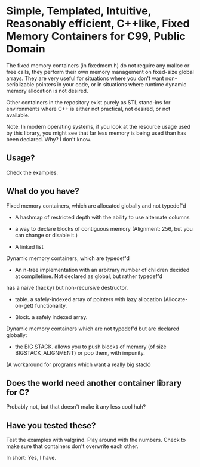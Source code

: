 # Simple, Templated, Intuitive, Reasonably efficient, C++like, Fixed Memory Containers for C99, Public Domain

The fixed memory containers (in fixedmem.h) do not require any malloc or free calls, they perform
their own memory management on fixed-size global arrays. They are very useful for situations where you don't
want non-serializable pointers in your code, or in situations where runtime dynamic memory allocation is not desired.

Other containers in the repository exist purely as STL stand-ins for environments where C++ is either
not practical, not desired, or not available.

Note: In modern operating systems, if you look at the resource usage used by this library, you might see that far less memory
is being used than has been declared. Why? I don't know.

## Usage?

Check the examples.

## What do you have?

Fixed memory containers, which are allocated globally and not typedef'd

* A hashmap of restricted depth with the ability to use alternate columns 

* a way to declare blocks of contiguous memory (Alignment: 256, but you can change or disable it.)

* A linked list

Dynamic memory containers, which are typedef'd

* An n-tree implementation with an arbitrary number of children decided at compiletime. Not declared as global, but rather typedef'd

has a naive (hacky) but non-recursive destructor.

* table. a safely-indexed array of pointers with lazy allocation (Allocate-on-get) functionality.

* Block. a safely indexed array.


Dynamic memory containers which are not typedef'd but are declared globally:

* the BIG STACK. allows you to push blocks of memory (of size BIGSTACK_ALIGNMENT) or pop them, with impunity.

(A workaround for programs which want a really big stack)



## Does the world need another container library for C?

Probably not, but that doesn't make it any less cool huh? 

## Have you tested these?

Test the examples with valgrind. Play around with the numbers. Check to make sure that containers don't
overwrite each other.

In short: Yes, I have.
